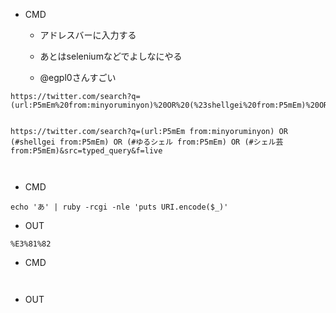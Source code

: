 - CMD

  - アドレスバーに入力する


  - あとはseleniumなどでよしなにやる

  - @egpl0さんすごい

```
https://twitter.com/search?q=(url:P5mEm%20from:minyoruminyon)%20OR%20(%23shellgei%20from:P5mEm)%20OR%20(%23%E3%82%86%E3%82%8B%E3%82%B7%E3%82%A7%E3%83%AB%20from:P5mEm)%20OR%20(%23%E3%82%B7%E3%82%A7%E3%83%AB%E8%8A%B8%20from:P5mEm)&src=typed_query&f=live
```
```

https://twitter.com/search?q=(url:P5mEm from:minyoruminyon) OR (#shellgei from:P5mEm) OR (#ゆるシェル from:P5mEm) OR (#シェル芸 from:P5mEm)&src=typed_query&f=live



```


- CMD

```
echo 'あ' | ruby -rcgi -nle 'puts URI.encode($_)'
```

- OUT

```
%E3%81%82

```


- CMD

```


```


- OUT


```


```

